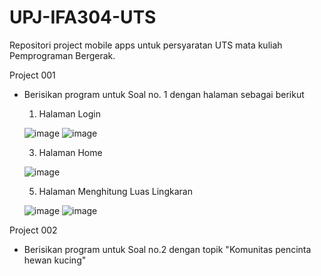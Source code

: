 # UPJ-IFA304-UTS
Repositori project mobile apps untuk persyaratan UTS mata kuliah Pemprograman Bergerak.

Project 001
  - Berisikan program untuk Soal no. 1 dengan halaman sebagai berikut
    1. Halaman Login
    
    ![image](https://user-images.githubusercontent.com/30468471/160239783-0fff723a-e5f1-4540-ae80-97fd59bae0a8.png)
    ![image](https://user-images.githubusercontent.com/30468471/160239859-0757e670-bec0-4f20-aa2b-462654908dde.png)
    
    3. Halaman Home
    
    ![image](https://user-images.githubusercontent.com/30468471/160239832-33ef1687-3912-473d-9261-65bf7eb439f8.png)
    
    5. Halaman Menghitung Luas Lingkaran
    
    ![image](https://user-images.githubusercontent.com/30468471/160239908-40f3a5b1-b130-4909-9f8b-cc970e8ab02a.png)
    ![image](https://user-images.githubusercontent.com/30468471/160239940-28f32a42-27c9-4c2e-bcab-add02efa014d.png)


Project 002
  - Berisikan program untuk Soal no.2 dengan topik "Komunitas pencinta hewan kucing"
